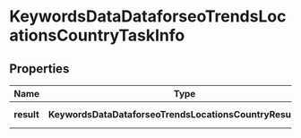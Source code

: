 # KeywordsDataDataforseoTrendsLocationsCountryTaskInfo

## Properties

| Name | Type | Description | Notes |
|------------ | ------------- | ------------- | -------------|
**result** | **KeywordsDataDataforseoTrendsLocationsCountryResultInfo[]** | array of results |[optional]|